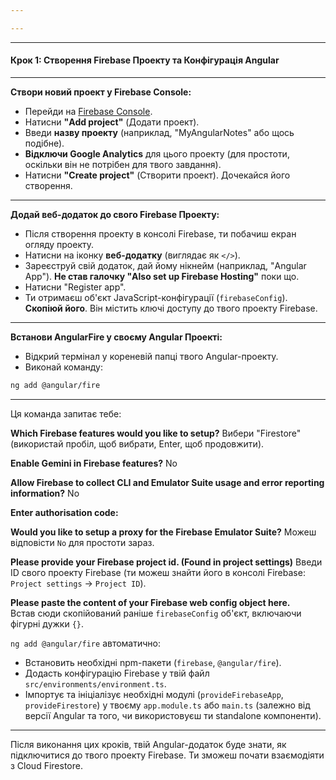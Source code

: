 ```yaml
---

---
```

---
#### Крок 1: Створення Firebase Проекту та Конфігурація Angular
---
**Створи новий проект у Firebase Console:**

- Перейди на [Firebase Console](https://console.firebase.google.com/).
- Натисни **"Add project"** (Додати проект).
- Введи **назву проекту** (наприклад, "MyAngularNotes" або щось подібне).
- **Відключи Google Analytics** для цього проекту (для простоти, оскільки він не потрібен для твого завдання).
- Натисни **"Create project"** (Створити проект). Дочекайся його створення.
---
**Додай веб-додаток до свого Firebase Проекту:**

- Після створення проекту в консолі Firebase, ти побачиш екран огляду проекту.
- Натисни на іконку **веб-додатку** (виглядає як `</>`).
- Зареєструй свій додаток, дай йому нікнейм (наприклад, "Angular App"). **Не став галочку "Also set up Firebase Hosting"** поки що.
- Натисни "Register app".
- Ти отримаєш об'єкт JavaScript-конфігурації (`firebaseConfig`). **Скопіюй його**. Він містить ключі доступу до твого проекту Firebase.

---
**Встанови AngularFire у своєму Angular Проекті:**

- Відкрий термінал у кореневій папці твого Angular-проекту.
- Виконай команду:
```bash
ng add @angular/fire
```

---
Ця команда запитає тебе:

**Which Firebase features would you like to setup?** 
Вибери "Firestore" (використай пробіл, щоб вибрати, Enter, щоб продовжити).

**Enable Gemini in Firebase features?** 
No

**Allow Firebase to collect CLI and Emulator Suite usage and error reporting information?** 
No

**Enter authorisation code:**

**Would you like to setup a proxy for the Firebase Emulator Suite?** 
Можеш відповісти `No` для простоти зараз.

**Please provide your Firebase project id. (Found in project settings)** 
Введи ID свого проекту Firebase (ти можеш знайти його в консолі Firebase: `Project settings` -> `Project ID`).

**Please paste the content of your Firebase web config object here.**  
Встав сюди скопійований раніше `firebaseConfig` об'єкт, включаючи фігурні дужки `{}`.

`ng add @angular/fire` автоматично:
- Встановить необхідні npm-пакети (`firebase`, `@angular/fire`).
- Додасть конфігурацію Firebase у твій файл `src/environments/environment.ts`.
- Імпортує та ініціалізує необхідні модулі (`provideFirebaseApp`, `provideFirestore`) у твоєму `app.module.ts` або `main.ts` (залежно від версії Angular та того, чи використовуєш ти standalone компоненти).

---

Після виконання цих кроків, твій Angular-додаток буде знати, як підключитися до твого проекту Firebase. Ти зможеш почати взаємодіяти з Cloud Firestore.
